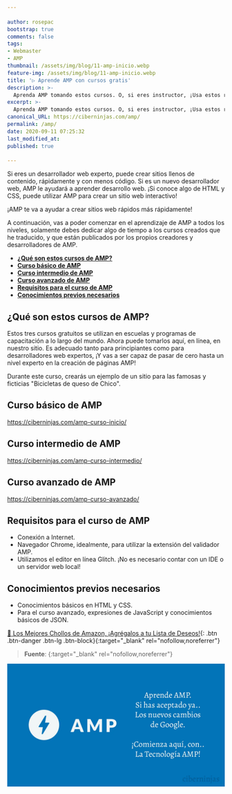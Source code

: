 ```yaml
---

author: rosepac
bootstrap: true
comments: false
tags:
- Webmaster
- AMP
thumbnail: /assets/img/blog/11-amp-inicio.webp
feature-img: /assets/img/blog/11-amp-inicio.webp
title: '▷ Aprende AMP con cursos gratis'
description: >-
  Aprenda AMP tomando estos cursos. O, si eres instructor, ¡Usa estos recursos gratuitos para dirigir tu propia clase!
excerpt: >-
  Aprenda AMP tomando estos cursos. O, si eres instructor, ¡Usa estos recursos gratuitos para dirigir tu propia clase!
canonical_URL: https://ciberninjas.com/amp/
permalink: /amp/
date: 2020-09-11 07:25:32
last_modified_at: 
published: true

---
```


Si eres un desarrollador web experto, puede crear sitios llenos de contenido, rápidamente y con menos código. Si es un nuevo desarrollador web, AMP le ayudará a aprender desarrollo web. ¡Si conoce algo de HTML y CSS, puede utilizar AMP para crear un sitio web interactivo!

¡AMP te va a ayudar a crear sitios web rápidos más rápidamente!

A continuación, vas a poder comenzar en el aprendizaje de AMP a todos los niveles, solamente debes dedicar algo de tiempo a los cursos creados que he traducido, y que están publicados por los propios creadores y desarrolladores de AMP.

- [**¿Qué son estos cursos de AMP?**](#qué-son-estos-cursos-de-amp)
- [**Curso básico de AMP**](#curso-básico-de-amp)
- [**Curso intermedio de AMP**](#curso-intermedio-de-amp)
- [**Curso avanzado de AMP**](#curso-avanzado-de-amp)
- [**Requisitos para el curso de AMP**](#requisitos-para-el-curso-de-amp)
- [**Conocimientos previos necesarios**](#conocimientos-previos-necesarios)

## **¿Qué son estos cursos de AMP?**

Estos tres cursos gratuitos se utilizan en escuelas y programas de capacitación a lo largo del mundo. Ahora puede tomarlos aquí, en línea, en nuestro sitio. Es adecuado tanto para principiantes como para desarrolladores web expertos, ¡Y vas a ser capaz de pasar de cero hasta un nivel experto en la creación de páginas AMP!

Durante este curso, crearás un ejemplo de un sitio para las famosas y ficticias "Bicicletas de queso de Chico".

## **Curso básico de AMP**

https://ciberninjas.com/amp-curso-inicio/

## **Curso intermedio de AMP**

https://ciberninjas.com/amp-curso-intermedio/

## **Curso avanzado de AMP**

https://ciberninjas.com/amp-curso-avanzado/

## **Requisitos para el curso de AMP**

- Conexión a Internet.
- Navegador Chrome, idealmente, para utilizar la extensión del validador AMP.
- Utilizamos el editor en línea Glitch. ¡No es necesario contar con un IDE o un servidor web local!

## **Conocimientos previos necesarios**

- Conocimientos básicos en HTML y CSS.
- Para el curso avanzado, expresiones de JavaScript y conocimientos básicos de JSON.

[🛒 Los Mejores Chollos de Amazon, ¡Agrégalos a tu Lista de Deseos!](/amazon/ "Los Mejores Chollos de Amazon, Ofertas Flash, Black Monday y Amazon Prime Day"){: .btn .btn-danger .btn-lg .btn-block}{:target="_blank" rel="nofollow,noreferrer"}

> **Fuente**: []( ""){:target="_blank" rel="nofollow,noreferrer"}

![Aprende AMP con cursos gratis](/assets/img/blog/11-amp-inicio.webp "Aprende AMP con cursos gratis")